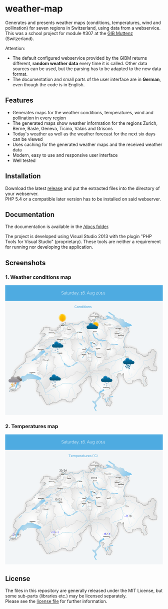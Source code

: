 # weather-map

Generates and presents weather maps (conditions, temperatures, wind and pollination) for seven regions in Switzerland, using data from a webservice.
This was a school project for module #307 at the [GIB Muttenz](http://www.gibm.ch) (Switzerland).

Attention:
- The default configured webservice provided by the GIBM returns different, __random weather data__ every time it is called. Other data sources can be used, but the parsing has to be adapted to the new data format.
- The documentation and small parts of the user interface are in __German__, even though the code is in English.

## Features
- Generates maps for the weather conditions, temperatures, wind and pollination in every region
- The generated maps show weather information for the regions Zurich, Berne, Basle, Geneva, Ticino, Valais and Grisons
- Today's weather as well as the weather forecast for the next six days can be viewed
- Uses caching for the generated weather maps and the received weather data
- Modern, easy to use and responsive user interface
- Well tested

## Installation
Download the latest [release](https://github.com/drasive/weather-map/releases/) and put the extracted files into the directory of your webserver.  
PHP 5.4 or a compatible later version has to be installed on said webserver.

## Documentation
The documentation is available in the [/docs folder](docs).

The project is developed using Visual Studio 2013 with the plugin "PHP Tools for Visual Studio" (proprietary). These tools are neither a requirement for running nor developing the application.

## Screenshots
### 1. Weather conditions map
![Weather conditions map](/docs/_source/conditions_map.png "Weather conditions map")

### 2. Temperatures map
![Temperatures map](/docs/_source/temperatures_map.png "Temperatures map")

## License
The files in this repository are generally released under the MIT License, but some sub-parts (libraries etc.) may be licensed separately.  
Please see the [license file](LICENSE) for further information.
